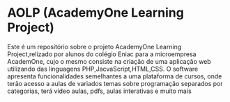 # AOLP (AcademyOne Learning Project)

Este é um repositório sobre o projeto AcademyOne Learning Project,relizado por alunos do colégio Eniac para a microempresa AcademOne, cujo o mesmo consiste na criação de uma aplicação web utilizando das linguagens PHP,JacvaScript,HTML,CSS.
O software apresenta funcionalidades semelhantes a uma plataforma de cursos, onde terão acesso a aulas de variados temas sobre programação separados por categorias, terá vídeo aulas, pdfs, aulas interativas e muito mais
